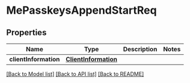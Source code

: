 # MePasskeysAppendStartReq

## Properties
Name | Type | Description | Notes
------------ | ------------- | ------------- | -------------
**clientInformation** | [**ClientInformation**](ClientInformation.md) |  | 

[[Back to Model list]](../README.md#documentation-for-models) [[Back to API list]](../README.md#documentation-for-api-endpoints) [[Back to README]](../README.md)


